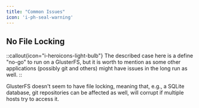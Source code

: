 ```yaml
---
title: "Common Issues"
icon: 'i-ph-seal-warning'
---
```


## No File Locking

::callout{icon="i-heroicons-light-bulb"}
The described case here is a define "no-go" to run on a GlusterFS, but it is worth to mention as some other applications (possibly git and others) might have issues in the long run as well.
::

GlusterFS doesn't seem to have file locking, meaning that, e.g., a SQLite database, git repositories can be affected as well, will corrupt if multiple hosts try to access it.
